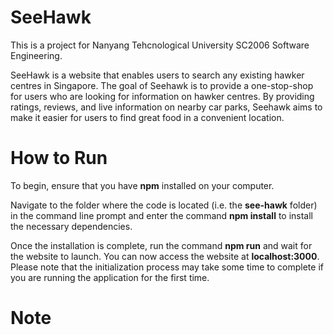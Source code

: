 # SeeHawk
This is a project for Nanyang Tehcnological University SC2006 Software Engineering.

SeeHawk is a website that enables users to search any existing hawker centres in Singapore. The goal of Seehawk is to provide a one-stop-shop for users who are looking for information on hawker centres. By providing ratings, reviews, and live information on nearby car parks, Seehawk aims to make it easier for users to find great food in a convenient location.

# How to Run
To begin, ensure that you have **npm** installed on your computer.

Navigate to the folder where the code is located (i.e. the **see-hawk** folder) in the command line prompt and enter the command **npm install** to install the necessary dependencies.

Once the installation is complete, run the command **npm run** and wait for the website to launch. You can now access the website at **localhost:3000**. Please note that the initialization process may take some time to complete if you are running the application for the first time.

# Note

